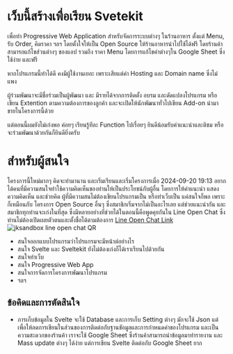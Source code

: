 # เว็บนี้สร้างเพื่อเรียน Svetekit

เพื่อทำ Progressive Web Application สำหรับจัดการระบบต่างๆ ในร้านอาหาร ตั้งแต่ Menu, รับ Order, คิดราคา ฯลฯ โดยตั้งใจให้เป็น Open Source ให้ร้านอาหารนำไปใช้ได้ฟรี โดยร้านค้าสามารถแก้ไขส่วนต่างๆ ของแอป รวมถึง ราคา Menu โดยการแก้ไขค่าต่างๆใน Google Sheet ซึ่งใช้ง่าย และฟรี 

หากโปรแกรมนี้ทำได้ดี คงมีผู้ใช้งานเยอะ เพราะเสียแต่ค่า Hosting และ Domain name ซึ่งไม่แพง 

ผู้ร่วมพัฒนาจะมีชื่อร่วมเป็นผู้พัฒนา และ มีรายได้จากการติดตั้ง อบรม และดัดแปลงโปรแกรม หรือเขียน Extention ตามความต้องการของลูกค้า 
และจะเปิดให้นักพัฒนาทั่วไปเขียน Add-on นำมาขายในโครงการนี้ด้วย 

แต่ตอนนี้ผมยังไม่เก่งพอ ค่อยๆ เรียนรู้ทีละ Function ไปเรื่อยๆ ยินดีน้อมรับคำแนะนำและติชม
หรือจะร่วมพัฒนาด้วยกันก็ยินดียิ่งครับ

# สำหรับผู้สนใจ
โครงการนี้ใหม่มากๆ คิดจะทำมานาน และเริ่มเรียนและเริ่มโครงการเมื่อ 2024-09-20 19:13 อยากได้คนที่มีความสนใจทำใช้ความคิดเห็นของท่านให้เป็นประโยชน์กับผู้อื่น โดยการให้คำแนะนำ แสดงความคิดเห็น และช่วยคิด ผู้ที่มีความสนไม่ต้องเขียนโปรแกรมเป็น หรือทำเว็บเป็น แค่สนใจก็พอ เพราะก็เหมือนกับ โครงการ Open Source อื่นๆ ซึ่งสมาชิกเริ่มจากไม่เป็นอะไรเลย แต่ช่วยแนะนำกัน และสมาชิกทุกท่านจะเก่งในที่สุด ซึ่งมีหลายอย่างที่ช่วยได้ในตอนนี้คือพูดคุยกันใน Line Open Chat ซึ่งท่านไม่ต้องเปิดเผยตัวตนและตั้งชื่อได้ตามต้องการ [Line Open Chat Link ](https://line.me/ti/g2/vnilwl42_Bxrl7h3iks7WrXLBioli8kXfXXOAg?utm_source=invitation&utm_medium=link_copy&utm_campaign=default)
![jksandbox line open chat QR](https://github.com/user-attachments/assets/03f3e9be-f44c-4b2a-b427-d53b53f06df0)

- สนใจออกแบบโปรแกรมว่าโปรแกรมจะมีหน้าต่อย่างไร
- สนใจ Svelte และ Sveltekit ยังไม่ต้องเก่งก็ได้เราเรียนไปด้วยกัน
- สนใจทำเว็บ
- สนใจ Progressive Web App
- สนใจการจัดการโครงการพัฒนาโปรแกรม
- ฯลฯ

## ข้อคิดและการตัดสินใจ
- การเก็บข้อมูลใน Svelte จะใช้ Database และการเก็บ Setting ต่างๆ มักจะใช้ Json แต่เพื่อให้ลดการเขียนในส่วนของการติดต่อกับฐานขัอมูลและการกำหนดค่าของโปรแกรม และเป็นความสะดวกของร้านค้า เราจะใช้ Google Sheet ซึ่งร้านค้าสามารถนำข้อมูลมาทำรายงาน และ Mass update ต่างๆ ได้ง่าย แต่การเขียน Svelte ติดต่อกับ Google Sheet ยาก 
